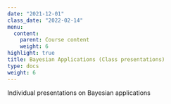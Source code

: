 ```yaml
---
date: "2021-12-01"
class_date: "2022-02-14"
menu:
  content:
    parent: Course content
    weight: 6
highlight: true
title: Bayesian Applications (Class presentations)
type: docs
weight: 6
---
```


Individual presentations on Bayesian applications